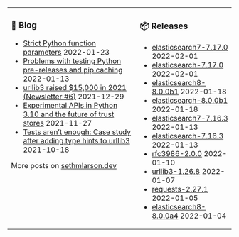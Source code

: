 <table><tr><td valign="top">

### 📰 Blog
<!-- blog starts -->
* [Strict Python function parameters](http://sethmlarson.dev/blog/strict-python-function-parameters?date=2022-01-23) 2022-01-23
* [Problems with testing Python pre-releases and pip caching](http://sethmlarson.dev/blog/python-prereleases-and-pip-cache?date=2022-01-13) 2022-01-13
* [urllib3 raised $15,000 in 2021 (Newsletter #6)](http://sethmlarson.dev/blog/urllib3-raised-15k-in-2021?date=2021-12-29) 2021-12-29
* [Experimental APIs in Python 3.10 and the future of trust stores](http://sethmlarson.dev/blog/experimental-python-3.10-apis-and-trust-stores?date=2021-11-27) 2021-11-27
* [Tests aren’t enough: Case study after adding type hints to urllib3](http://sethmlarson.dev/blog/tests-arent-enough-case-study-after-adding-types-to-urllib3?date=2021-10-18) 2021-10-18
<!-- blog ends -->
More posts on [sethmlarson.dev](https://sethmlarson.dev)
</td><td valign="top">

### 📦 Releases
<!-- other starts -->
* [elasticsearch7-7.17.0](https://pypi.org/project/elasticsearch7/7.17.0) 2022-02-01
* [elasticsearch-7.17.0](https://pypi.org/project/elasticsearch/7.17.0) 2022-02-01
* [elasticsearch8-8.0.0b1](https://pypi.org/project/elasticsearch8/8.0.0b1) 2022-01-18
* [elasticsearch-8.0.0b1](https://pypi.org/project/elasticsearch/8.0.0b1) 2022-01-18
* [elasticsearch7-7.16.3](https://pypi.org/project/elasticsearch7/7.16.3) 2022-01-13
* [elasticsearch-7.16.3](https://pypi.org/project/elasticsearch/7.16.3) 2022-01-13
* [rfc3986-2.0.0](https://pypi.org/project/rfc3986/2.0.0) 2022-01-10
* [urllib3-1.26.8](https://pypi.org/project/urllib3/1.26.8) 2022-01-07
* [requests-2.27.1](https://pypi.org/project/requests/2.27.1) 2022-01-05
* [elasticsearch8-8.0.0a4](https://pypi.org/project/elasticsearch8/8.0.0a4) 2022-01-04
<!-- other ends -->
</td></tr></table>
